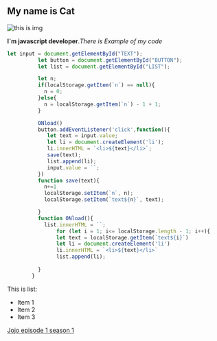 ## My name is Cat
![this is img](https://c.pxhere.com/photos/9a/56/kitten_cat_feline_yellow_red_portrait_watching_pet-1338723.jpg!s1)

**I`m javascript developer**.*There is Example of my code*
```javascript
let input = document.getElementById("TEXT");
      	  let button = document.getElementById("BUTTON");
      	  let list = document.getElementById("LIST");

      	  let n;
      	  if(localStorage.getItem(`n`) == null){
      	  	n = 0;
      	  }else{
      	  	n = localStorage.getItem(`n`) - 1 + 1;
      	  }

      	  ONload()
      	  button.addEventListener('click',function(){
      	  	 let text = input.value;
      	  	 let li = document.createElement('li');
      	  	 li.innerHTML = `<li>${text}</li>`;
      	  	 save(text);
      	  	 list.append(li);
      	  	 input.value = ``;
      	  })
      	  function save(text){
      	  	n+=1
      	  	localStorage.setItem(`n`, n);
      	  	localStorage.setItem(`text${n}`, text);

      	  }
      	  function ONload(){
      	  	list.innerHTML = ``;
      	  		for (let i = 1; i<= localStorage.length - 1; i++){
      	  		let text = localStorage.getItem(`text${i}`)
      	  		let li = document.createElement('li')
      	  		li.innerHTML = `<li>${text}</li>`
      	  		list.append(li);
      	  		
      	  }
      	}
```
This is list:
* Item 1
* Item 2
* Item 3

[Jojo episode 1 season 1](https://jut.su/jojo-bizarre-adventure/season-1/episode-1.html)
